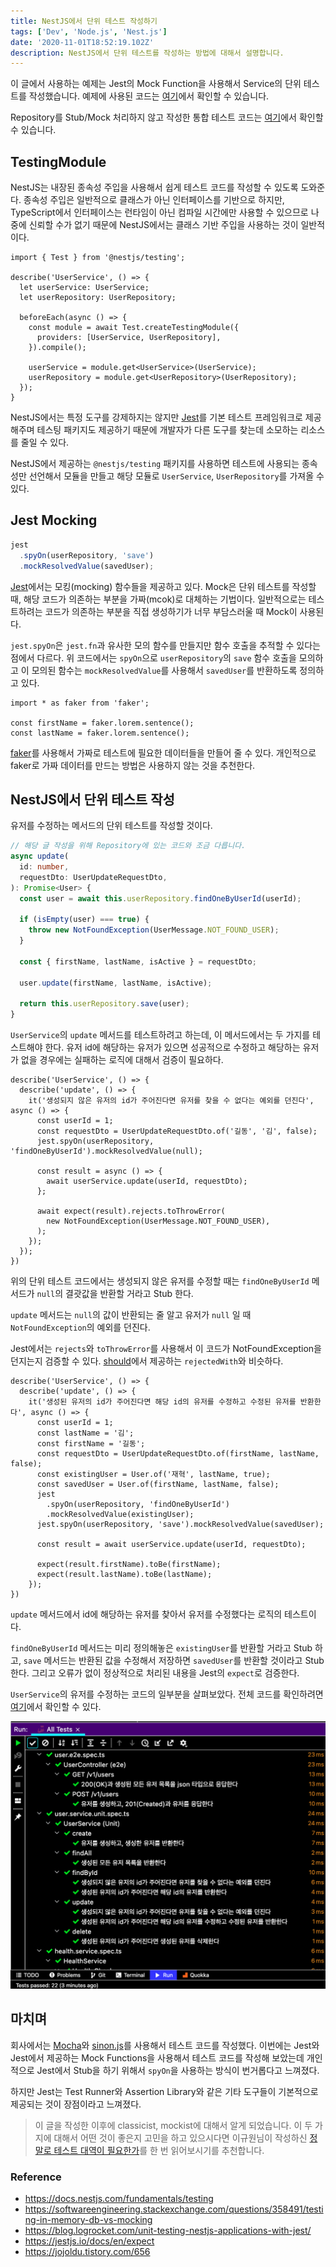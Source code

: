 ```yaml
---
title: NestJS에서 단위 테스트 작성하기
tags: ['Dev', 'Node.js', 'Nest.js']
date: '2020-11-01T18:52:19.102Z'
description: NestJS에서 단위 테스트를 작성하는 방법에 대해서 설명합니다.
---
```


이 글에서 사용하는 예제는 Jest의 Mock Function을 사용해서 Service의 단위 테스트를 작성했습니다. 예제에 사용된 코드는 [여기](https://github.com/JHyeok/nestjs-api-example/blob/master/test/unit/service/user.service.unit.spec.ts)에서 확인할 수 있습니다.

Repository를 Stub/Mock 처리하지 않고 작성한 통합 테스트 코드는 [여기](https://github.com/JHyeok/nestjs-api-example/blob/master/test/integration/user.service.int.spec.ts)에서 확인할 수 있습니다.

## TestingModule

NestJS는 내장된 종속성 주입을 사용해서 쉽게 테스트 코드를 작성할 수 있도록 도와준다. 종속성 주입은 일반적으로 클래스가 아닌 인터페이스를 기반으로 하지만, TypeScript에서 인터페이스는 런타임이 아닌 컴파일 시간에만 사용할 수 있으므로 나중에 신뢰할 수가 없기 때문에 NestJS에서는 클래스 기반 주입을 사용하는 것이 일반적이다.

```typescript{1}
import { Test } from '@nestjs/testing';

describe('UserService', () => {
  let userService: UserService;
  let userRepository: UserRepository;

  beforeEach(async () => {
    const module = await Test.createTestingModule({
      providers: [UserService, UserRepository],
    }).compile();

    userService = module.get<UserService>(UserService);
    userRepository = module.get<UserRepository>(UserRepository);
  });
}
```

NestJS에서는 특정 도구를 강제하지는 않지만 [Jest](https://www.npmjs.com/package/jest)를 기본 테스트 프레임워크로 제공해주며 테스팅 패키지도 제공하기 때문에 개발자가 다른 도구를 찾는데 소모하는 리소스를 줄일 수 있다.

NestJS에서 제공하는 `@nestjs/testing` 패키지를 사용하면 테스트에 사용되는 종속성만 선언해서 모듈을 만들고 해당 모듈로 `UserService`, `UserRepository`를 가져올 수 있다.

## Jest Mocking

```typescript
jest
  .spyOn(userRepository, 'save')
  .mockResolvedValue(savedUser);
```

[Jest](https://www.npmjs.com/package/jest)에서는 모킹(mocking) 함수들을 제공하고 있다. Mock은 단위 테스트를 작성할 때, 해당 코드가 의존하는 부분을 가짜(mcok)로 대체하는 기법이다. 일반적으로는 테스트하려는 코드가 의존하는 부분을 직접 생성하기가 너무 부담스러울 때 Mock이 사용된다.

`jest.spyOn`은 `jest.fn`과 유사한 모의 함수를 만들지만 함수 호출을 추적할 수 있다는 점에서 다르다. 위 코드에서는 `spyOn`으로 `userRepository`의 `save` 함수 호출을 모의하고 이 모의된 함수는 `mockResolvedValue`를 사용해서 `savedUser`를 반환하도록 정의하고 있다.

```typescript{1}
import * as faker from 'faker';

const firstName = faker.lorem.sentence();
const lastName = faker.lorem.sentence();
```

[faker](https://www.npmjs.com/package/Faker)를 사용해서 가짜로 테스트에 필요한 데이터들을 만들어 줄 수 있다. 개인적으로 faker로 가짜 데이터를 만드는 방법은 사용하지 않는 것을 추천한다.

## NestJS에서 단위 테스트 작성

유저를 수정하는 메서드의 단위 테스트를 작성할 것이다.

```typescript
// 해당 글 작성을 위해 Repository에 있는 코드와 조금 다릅니다.
async update(
  id: number,
  requestDto: UserUpdateRequestDto,
): Promise<User> {
  const user = await this.userRepository.findOneByUserId(userId);

  if (isEmpty(user) === true) {
    throw new NotFoundException(UserMessage.NOT_FOUND_USER);
  }

  const { firstName, lastName, isActive } = requestDto;

  user.update(firstName, lastName, isActive);

  return this.userRepository.save(user);
}
```

`UserService`의 `update` 메서드를 테스트하려고 하는데, 이 메서드에서는 두 가지를 테스트해야 한다. 유저 id에 해당하는 유저가 있으면 성공적으로 수정하고 해당하는 유저가 없을 경우에는 실패하는 로직에 대해서 검증이 필요하다.

```typescript{6,8,9,10,12,13,14}
describe('UserService', () => {
  describe('update', () => {
    it('생성되지 않은 유저의 id가 주어진다면 유저를 찾을 수 없다는 예외를 던진다', async () => {
      const userId = 1;
      const requestDto = UserUpdateRequestDto.of('길동', '김', false);
      jest.spyOn(userRepository, 'findOneByUserId').mockResolvedValue(null);
      
      const result = async () => {
        await userService.update(userId, requestDto);
      };
      
      await expect(result).rejects.toThrowError(
        new NotFoundException(UserMessage.NOT_FOUND_USER),
      );
    });
  });
})
```

위의 단위 테스트 코드에서는 생성되지 않은 유저를 수정할 때는 `findOneByUserId` 메서드가 `null`의 결괏값을 반환할 거라고 Stub 한다.

`update` 메서드는 `null`의 값이 반환되는 줄 알고 유저가 `null` 일 때 `NotFoundException`의 예외를 던진다.

Jest에서는 `rejects`와 `toThrowError`를 사용해서 이 코드가 NotFoundException을 던지는지 검증할 수 있다. [should](https://www.npmjs.com/package/should)에서 제공하는 `rejectedWith`와 비슷하다.

```typescript{9,10,11,12}
describe('UserService', () => {
  describe('update', () => {
    it('생성된 유저의 id가 주어진다면 해당 id의 유저를 수정하고 수정된 유저를 반환한다', async () => {
      const userId = 1;
      const lastName = '김';
      const firstName = '길동';
      const requestDto = UserUpdateRequestDto.of(firstName, lastName, false);
      const existingUser = User.of('재혁', lastName, true);
      const savedUser = User.of(firstName, lastName, false);
      jest
        .spyOn(userRepository, 'findOneByUserId')
        .mockResolvedValue(existingUser);
      jest.spyOn(userRepository, 'save').mockResolvedValue(savedUser);

      const result = await userService.update(userId, requestDto);

      expect(result.firstName).toBe(firstName);
      expect(result.lastName).toBe(lastName);
    });
})
```

`update` 메서드에서 id에 해당하는 유저를 찾아서 유저를 수정했다는 로직의 테스트이다.

`findOneByUserId` 메서드는 미리 정의해놓은 `existingUser`를 반환할 거라고 Stub 하고, `save` 메서드는 반환된 값을 수정해서 저장하면 `savedUser`를 반환할 것이라고 Stub 한다. 그리고 오류가 없이 정상적으로 처리된 내용을 Jest의 `expect`로 검증한다.

`UserService`의 유저를 수정하는 코드의 일부분을 살펴보았다. 전체 코드를 확인하려면 [여기](https://github.com/JHyeok/nestjs-api-example/blob/master/test/unit/service/user.service.stub.spec.ts)에서 확인할 수 있다.

![nestjs-unit-test](./nestjs-unit-test.png)

## 마치며

회사에서는 [Mocha](https://mochajs.org/)와 [sinon.js](https://sinonjs.org/)를 사용해서 테스트 코드를 작성했다. 이번에는 Jest와 Jest에서 제공하는 Mock Functions을 사용해서 테스트 코드를 작성해 보았는데 개인적으로 Jest에서 Stub을 하기 위해서 `spyOn`을 사용하는 방식이 번거롭다고 느껴졌다.

하지만 Jest는 Test Runner와 Assertion Library와 같은 기타 도구들이 기본적으로 제공되는 것이 장점이라고 느껴졌다.

> 이 글을 작성한 이후에 classicist, mockist에 대해서 알게 되었습니다. 이 두 가지에 대해서 어떤 것이 좋은지 고민을 하고 있으시다면 이규원님이 작성하신 [정말로 테스트 대역이 필요한가](https://gyuwon.github.io/blog/2020/05/10/do-you-really-need-test-doubles.html)를 한 번 읽어보시기를 추천합니다.

### Reference

- https://docs.nestjs.com/fundamentals/testing
- https://softwareengineering.stackexchange.com/questions/358491/testing-in-memory-db-vs-mocking
- https://blog.logrocket.com/unit-testing-nestjs-applications-with-jest/
- https://jestjs.io/docs/en/expect
- https://jojoldu.tistory.com/656
